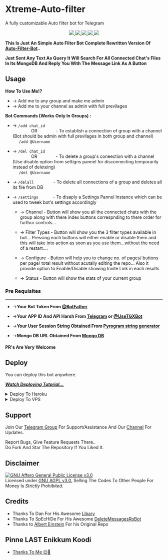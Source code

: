 # Xtreme-Auto-filter
A fully customizable Auto filter bot for Telegram


<p align="center">
  <a href="https://github.com/neera-j/auto-filter-xtreme/stargazers">
    <img src="https://img.shields.io/github/stars/neera-j?style=social">

  </a>
  
  <a href="https://github.com/neera-j/auto-filter-xtreme/fork">
    <img src="https://img.shields.io/github/forks/neera-j/auto-filter-xtreme?style=social">

<a href="https://github.com/neera-j/auto-filter-xtreme">
    <img src="https://img.shields.io/github/directory-file-count/CP-BOTS/Xtreme-Auto-filter">

  </a>
  </a> 
    <a href="https://github.com/neera-j/auto-filter-xtreme">
    <img src="https://img.shields.io/github/languages/code-size/neera-j/auto-filter-xtreme?style=social">

  </a> 
  
<a href="https://github.com/neera-j?tab=followers">
    <img src="https://img.shields.io/github/followers/neera-j?style=social">

  </a> 
</p>

__This Is Just An Simple Auto Filter Bot Complete Rewritten Version Of [Auto-Filter-Bot](https://github.com/CrazyBotsz/Adv-Auto-Filter-Bot-V2)..__

__Just Sent Any Text As Query It Will Search For All Connected Chat's Files In Its MongoDB And Reply You With The Message Link As A Button__


## Usage

**__How To Use Me!?__**

* -> Add me to any group and make me admin<br>
* -> Add me to your channel as admin with full previlages

**Bot Commands (Works Only In Groups) :**


  * -> `/add chat_id`<br>
     &nbsp;&nbsp;&nbsp;&nbsp;&nbsp;&nbsp;&nbsp;&nbsp;&nbsp;&nbsp;&nbsp;&nbsp;&nbsp;&nbsp;
OR
     &nbsp;&nbsp;&nbsp;&nbsp;&nbsp;&nbsp;&nbsp;&nbsp;&nbsp;&nbsp;&nbsp;&nbsp;&nbsp;&nbsp;- To establish a connection of group with a channel (Bot should be admin with full previlages in both group and channel)<br>
    &nbsp;&nbsp;&nbsp;&nbsp;&nbsp;`/add @Username`


  * -> `/del chat_id`<br>
     &nbsp;&nbsp;&nbsp;&nbsp;&nbsp;&nbsp;&nbsp;&nbsp;&nbsp;&nbsp;&nbsp;&nbsp;&nbsp;&nbsp;
OR 
    &nbsp;&nbsp;&nbsp;&nbsp;&nbsp;&nbsp;&nbsp;&nbsp;&nbsp;&nbsp;&nbsp;&nbsp;&nbsp;&nbsp;- To delete a group's coneection with a channel (Use disable option from settigns pannel for disconnecting temporarily instead of deleteing)<br>
    &nbsp;&nbsp;&nbsp;&nbsp; `/del @Username`


  * -> `/delall`&nbsp;&nbsp;&nbsp;&nbsp;&nbsp;&nbsp;&nbsp;&nbsp;&nbsp;&nbsp;&nbsp;&nbsp;&nbsp;&nbsp;&nbsp; - To delete all connections of a group and deletes all its file from DB
  
  * -> `/settings`&nbsp;&nbsp;&nbsp;&nbsp;&nbsp;&nbsp;&nbsp;&nbsp;&nbsp;&nbsp;&nbsp; -  To disaply a Settings Pannel Instance which can be used to tweek bot's settings accordingly

    * -> Channel - Button will show you all the connected chats with the group along with there index buttons correspnding to there order for furthur controls...

    * -> Filter Types - Button will show you the 3 filter types available in bot... Pressing each buttons will either enable or disable them and this will take into action as soon as you use them...without the need of a restart....

    * -> Configure - Button will help you to change no. of pages/ buttons per page/ total result without acutally editing the repo... Also it provide option to Enable/Disable  showing Invite Link in each results

    * -> Status - Button will show the stats of your current group

### Pre Requisites 
------------------
* ->__Your Bot Token From [@BotFather](http://www.telegram.dog/BotFather)__

* ->__Your APP ID And API Harsh From [Telegram](http://www.my.telegram.org) or [@UseTGXBot](http://www.telegram.dog/UseTGXBot)__

* ->__Your User Session String Obtained From [Pyrogram string generator](https://replit.com/@neera-j/pyro-session-generator)__

* ->__Mongo DB URL Obtained From [Mongo DB](http://www.mongodb.com)__

#### PR's Are Very Welcome

## Deploy
You can deploy this bot anywhere.

<i>**[Watch Deploying Tutorial...](https://youtu.be/KTearEPhumc)**</i>

<details><summary>Deploy To Heroku</summary>
<p>
<br>
<a href="https://heroku.com/deploy?template=https://github.com/neera-j/auto-filter-xtreme/tree/main">
  <img src="https://www.herokucdn.com/deploy/button.svg" alt="Deploy">
</a>
</p>
</details>

<details><summary>Deploy To VPS</summary>
<p>
<pre>
git clone https://github.com/CP-BOTS/Xtreme-Auto-filter
cd CP-BOTS/Xtreme-Auto-filter
pip3 install -r requirements.txt
# Change The Vars Of bot/__init__.py File Accordingly
python3 -m bot
</pre>
</p>
</details>

## Support   
Join Our [Telegram Group](https://www.telegram.dog/cpbotssupport) For Support/Assistance And Our [Channel](https://www.telegram.dog/cpbotz) For Updates.   
   
Report Bugs, Give Feature Requests There..   
Do Fork And Star The Repository If You Liked It.

## Disclaimer
[![GNU Affero General Public License v3.0](https://www.gnu.org/graphics/agplv3-155x51.png)](https://www.gnu.org/licenses/agpl-3.0.en.html#header)    
Licensed under [GNU AGPL v3.0.](https://github.com/neera-j/auto-filter-v3-by-cp-botz/blob/main/LICENSE)
Selling The Codes To Other People For Money Is *Strictly Prohibited*.


## Credits

 - Thanks To Dan For His Awesome [Libary](https://github.com/pyrogram/pyrogram)
 - Thanks To SpEcHiDe For His Awesome [DeleteMessagesRoBot](https://github.com/SpEcHiDe/DeleteMessagesRoBot)
 - Thanks to  [Albert Einstein](https://github.com/AlbertEinsteinTG) For his Original Repo
## Pinne LAST Enikkum Koodi
 - [Thanks To Me 😉👀](https://github.com/neera-j)
